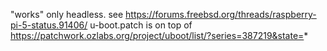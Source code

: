 "works" only headless. see https://forums.freebsd.org/threads/raspberry-pi-5-status.91406/
u-boot.patch is on top of https://patchwork.ozlabs.org/project/uboot/list/?series=387219&state=*
